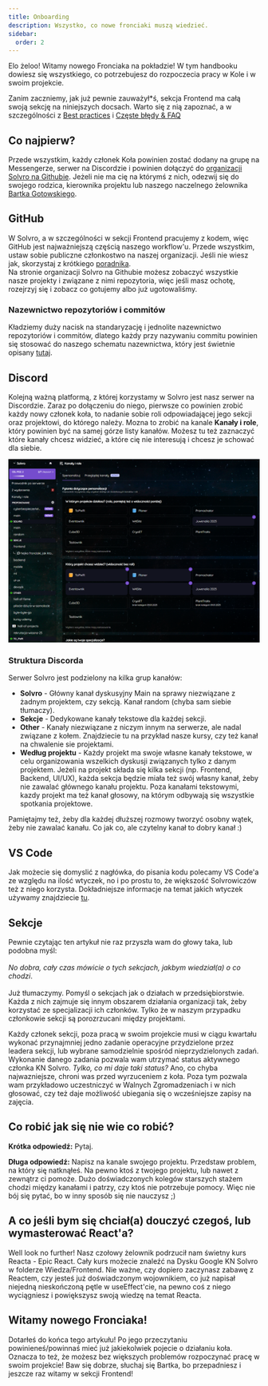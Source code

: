 ```yaml
---
title: Onboarding
description: Wszystko, co nowe fronciaki muszą wiedzieć.
sidebar:
  order: 2
---
```


Elo żeloo! Witamy nowego Fronciaka na pokładzie! W tym handbooku dowiesz się wszystkiego, co potrzebujesz do rozpoczecia pracy w Kole i w swoim projekcie. <br />

Zanim zaczniemy, jak już pewnie zauważył\*ś, sekcja Frontend ma całą swoją sekcję na niniejszych docsach. Warto się z nią zapoznać, a w szczególności z [Best practices](https://docs.solvro.pl/sections/frontend/best-practices/) i [Częste błędy & FAQ](https://docs.solvro.pl/sections/frontend/common-mistakes/)

## Co najpierw?

Przede wszystkim, każdy członek Koła powinien zostać dodany na grupę na Messengerze, serwer na Discordzie i powinien dołączyć do [organizacji Solvro na Githubie](https://github.com/Solvro). Jeżeli nie ma cię na którymś z nich, odezwij się do swojego rodzica, kierownika projektu lub naszego naczelnego żelownika [Bartka Gotowskiego](https://github.com/Rei-x).

## GitHub

W Solvro, a w szczególności w sekcji Frontend pracujemy z kodem, więc GitHub jest najważniejszą częścią naszego workflow'u. Przede wszystkim, ustaw sobie publiczne członkostwo na naszej organizacji. Jeśli nie wiesz jak, skorzystaj z krótkiego [poradnika](https://docs.solvro.pl/github#publiczne-cz%C5%82onkostwo).<br />
Na stronie organizacji Solvro na Githubie możesz zobaczyć wszystkie nasze projekty i związane z nimi repozytoria, więc jeśli masz ochotę, rozejrzyj się i zobacz co gotujemy albo już ugotowaliśmy. <br />

### Nazewnictwo repozytoriów i commitów

Kładziemy duży nacisk na standaryzację i jednolite nazewnictwo repozytoriów i commitów, dlatego każdy przy nazywaniu commitu powinien się stosować do naszego schematu nazewnictwa, który jest świetnie opisany [tutaj](https://docs.solvro.pl/github#nazewnictwo-commit%C3%B3w).

## Discord

Kolejną ważną platformą, z której korzystamy w Solvro jest nasz serwer na Discordzie. Zaraz po dołączeniu do niego, pierwsze co powinien zrobić każdy nowy członek koła, to nadanie sobie roli odpowiadającej jego sekcji oraz projektowi, do którego należy. Mozna to zrobić na kanale **Kanały i role**, który powinien być na samej górze listy kanałów. Możesz tu też zaznaczyć które kanały chcesz widzieć, a które cię nie interesują i chcesz je schować dla siebie.

<img src="/src/assets/onboarding/kanaly-i-role.png" alt="Widok kanału 'Kanały i role' na Discordzie">

### Struktura Discorda

Serwer Solvro jest podzielony na kilka grup kanałów:

- **Solvro** - Główny kanał dyskusyjny Main na sprawy niezwiązane z żadnym projektem, czy sekcją. Kanał random (chyba sam siebie tłumaczy).
- **Sekcje** - Dedykowane kanały tekstowe dla każdej sekcji.
- **Other** - Kanały niezwiązane z niczym innym na serwerze, ale nadal związane z kołem. Znajdziecie tu na przykład nasze kursy, czy też kanał na chwalenie sie projektami.
- **Według projektu** - Każdy projekt ma swoje własne kanały tekstowe, w celu organizowania wszelkich dyskusji związanych tylko z danym projektem. Jeżeli na projekt składa się kilka sekcji (np. Frontend, Backend, UI/UX), każda sekcja będzie miała też swój własny kanał, żeby nie zawalać głównego kanału projektu. Poza kanałami tekstowymi, kazdy projekt ma też kanał głosowy, na którym odbywają się wszystkie spotkania projektowe.

Pamiętajmy też, żeby dla każdej dłuższej rozmowy tworzyć osobny wątek, żeby nie zawalać kanału. Co jak co, ale czytelny kanał to dobry kanał :)

## VS Code

Jak możecie się domyslić z nagłówka, do pisania kodu polecamy VS Code'a ze względu na ilość wtyczek, no i po prostu to, że większość Solvrowiczów też z niego korzysta. Dokładniejsze informacje na temat jakich wtyczek używamy znajdziecie [tu](https://docs.solvro.pl/sections/frontend/#edytor).

## Sekcje

Pewnie czytając ten artykuł nie raz przyszła wam do głowy taka, lub podobna myśl:<br /><br /> _No dobra, cały czas mówicie o tych sekcjach, jakbym wiedział(a) o co chodzi_. <br /><br /> Już tłumaczymy. Pomyśl o sekcjach jak o działach w przedsiębiorstwie. Każda z nich zajmuje się innym obszarem działania organizacji tak, żeby korzystać ze specjalizacji ich członków. Tylko że w naszym przypadku członkowie sekcji są porozrzucani między projektami. <br />

Każdy członek sekcji, poza pracą w swoim projekcie musi w ciągu kwartału wykonać przynajmniej jedno zadanie operacyjne przydzielone przez leadera sekcji, lub wybrane samodzielnie spośród nieprzydzielonych zadań. Wykonanie danego zadania pozwala wam utrzymać status aktywnego członka KN Solvro. _Tylko, co mi daje taki status?_ Ano, co chyba najwazniejsze, chroni was przed wyrzuceniem z koła. Poza tym pozwala wam przykładowo uczestniczyć w Walnych Zgromadzeniach i w nich głosować, czy też daje możliwość ubiegania się o wcześniejsze zapisy na zajęcia.

## Co robić jak się nie wie co robić?

**Krótka odpowiedź:** Pytaj. <br />

**Długa odpowiedź:** Napisz na kanale swojego projektu. Przedstaw problem, na który się natknąłeś. Na pewno ktoś z twojego projektu, lub nawet z zewnątrz ci pomoże. Dużo doświadczonych kolegów starszych stażem chodzi między kanałami i patrzy, czy ktoś nie potrzebuje pomocy. Więc nie bój się pytać, bo w inny sposób się nie nauczysz ;)

## A co jeśli bym się chciał(a) douczyć czegoś, lub wymasterować React'a?

Well look no further! Nasz czołowy żelownik podrzucił nam świetny kurs Reacta - Epic React. Cały kurs możecie znaleźć na Dysku Google KN Solvro w folderze Wiedza/Frontend. Nie ważne, czy dopiero zaczynasz zabawę z Reactem, czy jesteś już doświadczonym wojownikiem, co już napisał niejedną nieskończoną pętle w useEffect'cie, na pewno coś z niego wyciągniesz i powiększysz swoją wiedzę na temat Reacta.

## Witamy nowego Fronciaka!

Dotarłeś do końca tego artykułu! Po jego przeczytaniu powinieneś/powinnaś mieć już jakiekolwiek pojecie o działaniu koła. Oznacza to też, że możesz bez większych problemów rozpoczynać pracę w swoim projekcie! Baw się dobrze, słuchaj się Bartka, bo przepadniesz i jeszcze raz witamy w sekcji Frontend!
